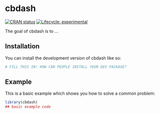 
# cbdash

<!-- badges: start -->
[![CRAN status](https://www.r-pkg.org/badges/version/cbdash)](https://CRAN.R-project.org/package=cbdash)
[![Lifecycle: experimental](https://img.shields.io/badge/lifecycle-experimental-orange.svg)](https://lifecycle.r-lib.org/articles/stages.html#experimental)
<!-- badges: end -->

The goal of cbdash is to ...

## Installation

You can install the development version of cbdash like so:

``` r
# FILL THIS IN! HOW CAN PEOPLE INSTALL YOUR DEV PACKAGE?
```

## Example

This is a basic example which shows you how to solve a common problem:

``` r
library(cbdash)
## basic example code
```

